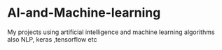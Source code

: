 # AI-and-Machine-learning
My projects using artificial intelligence and machine learning algorithms also NLP, keras ,tensorflow etc 
